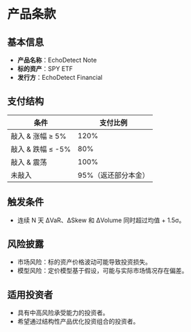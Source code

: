 # 产品条款

## 基本信息
- **产品名称**：EchoDetect Note
- **标的资产**：SPY ETF
- **发行方**：EchoDetect Financial

## 支付结构
| 条件 | 支付比例 |
|--------|-----------|
| 敲入 & 涨幅 ≥ 5% | 120% |
| 敲入 & 跌幅 ≤ -5% | 80% |
| 敲入 & 震荡 | 100% |
| 未敲入 | 95%（返还部分本金） |

## 触发条件
- 连续 N 天 ΔVaR、ΔSkew 和 ΔVolume 同时超过均值 + 1.5σ。

## 风险披露
- 市场风险：标的资产价格波动可能导致投资损失。
- 模型风险：定价模型基于假设，可能与实际市场情况存在偏差。

## 适用投资者
- 具有中高风险承受能力的投资者。
- 希望通过结构性产品优化投资组合的投资者。